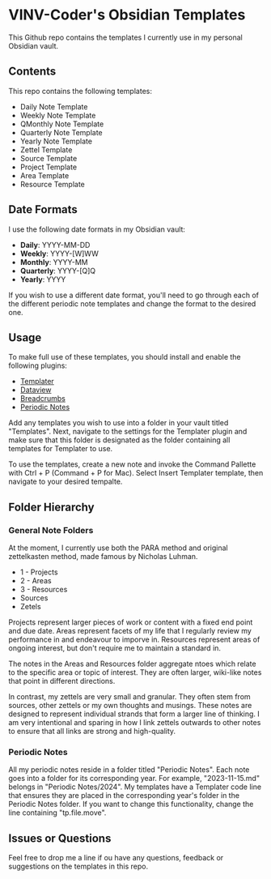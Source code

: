# VINV-Coder's Obsidian Templates

This Github repo contains the templates I currently use in my personal Obsidian vault.

## Contents

This repo contains the following templates:
- Daily Note Template
- Weekly Note Template
- QMonthly Note Template
- Quarterly Note Template
- Yearly Note Template
- Zettel Template
- Source Template
- Project Template
- Area Template
- Resource Template

## Date Formats

I use the following date formats in my Obsidian vault:
- **Daily**: YYYY-MM-DD
- **Weekly**: YYYY-[W]WW
- **Monthly**: YYYY-MM
- **Quarterly**: YYYY-[Q]Q
- **Yearly**: YYYY

If you wish to use a different date format, you'll need to go through each of the different periodic note templates and change the format to the desired one.

## Usage
To make full use of these templates, you should install and enable the following plugins:
- [Templater](https://github.com/SilentVoid13/Templater)
- [Dataview](https://github.com/blacksmithgu/obsidian-dataview)
- [Breadcrumbs](https://github.com/SkepticMystic/breadcrumbs)
- [Periodic Notes](https://github.com/liamcain/obsidian-periodic-notes)

Add any templates you wish to use into a folder in your vault titled "Templates". Next, navigate to the settings for the Templater plugin and make sure that this folder is designated as the folder containing all templates for Templater to use.

To use the templates, create a new note and invoke the Command Pallette with Ctrl + P (Command + P for Mac). Select Insert Templater template, then navigate to your desired tempalte.

## Folder Hierarchy
### General Note Folders
At the moment, I currently use both the PARA method and original zettelkasten method, made famous by Nicholas Luhman. 

- 1 - Projects
- 2 - Areas
- 3 - Resources
- Sources
- Zetels

Projects represent larger pieces of work or content with a fixed end point and due date. Areas represent facets of my life that I regularly review my performance in and endeavour to imporve in. Resources represent areas of ongoing interest, but don't require me to maintain a standard in.

The notes in the Areas and Resources folder aggregate ntoes which relate to the specific area or topic of interest. They are often larger, wiki-like notes that point in different directions.

In contrast, my zettels are very small and granular. They often stem from sources, other zettels or my own thoughts and musings. These notes are designed to represent individual strands that form a larger line of thinking. I am very intentional and sparing in how I link zettels outwards to other notes to ensure that all links are strong and high-quality.

### Periodic Notes
All my periodic notes reside in a folder titled "Periodic Notes". Each note goes into a folder for its corresponding year. For example, "2023-11-15.md" belongs in "Periodic Notes/2024". My templates have a Templater code line that ensures they are placed in the corresponding year's folder in the Periodic Notes folder. If you want to change this functionality, change the line containing "tp.file.move".

## Issues or Questions

Feel free to drop me a line if ou have any questions, feedback or suggestions on the templates in this repo.
